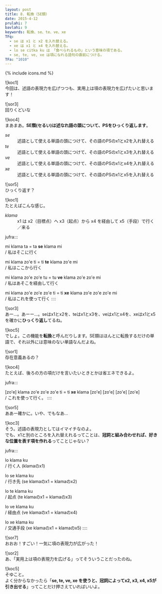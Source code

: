 ```yaml
---
layout: post
title: 8. 転換（SE類）
date: 2015-4-12
prulahi: 7
bavlahi: 9
keywords: 転換、se、te、ve、xe
TFq:
  - se は x1 と x2 を入れ替える。
  - xe は x1 と x4 を入れ替える。
  - lo se citka ku は 「食べられるもの」という意味の項である。
  - se, te, ve, xe は項になれる語句の直前につける。
TFa: "1010"
---
```

{% include icons.md %}

![koc1]  
今回は、述語の表現力を広げつつも、実用上は項の表現力を広げたいと思います！

![sor3]  
回りくどいな

![koc4]  
まあまあ。**SE類(セるい)は述なれ語の頭について、PSをひっくり返します**。

<dl class="box valsi drani">
<dt><dfn>se</dfn></dt>
<dd >述語として使える単語の頭につけて、その語のPSのx1とx2を入れ替える</dd>
<dt><dfn>te</dfn></dt>
<dd >述語として使える単語の頭につけて、その語のPSのx1とx3を入れ替える</dd>
<dt><dfn>ve</dfn></dt>
<dd >述語として使える単語の頭につけて、その語のPSのx1とx4を入れ替える</dd>
<dt><dfn>xe</dfn></dt>
<dd >述語として使える単語の頭につけて、その語のPSのx1とx5を入れ替える</dd>
</dl>

![sor5]  
ひっくり返す？

![koc1]  
たとえばこんな感じ。

<dl class="box valsi">
<dt><dfn>klama</dfn></dt>
<dd >x1 は x2（目標点）へ x3（起点）から x4 を経由して x5（手段）で行く／来る</dd>
</dl>

jufra:::

mi klama ta = ta **se** klama mi  
/ 私はそこに行く

mi klama zo'e ti = ti **te** klama zo'e mi  
/ 私はここから行く

mi klama zo'e zo'e tu = tu **ve** klama zo'e zo'e mi  
/ 私はあそこを経由して行く

mi klama zo'e zo'e zo'e ti = ti **xe** klama zo'e zo'e zo'e mi  
/ 私はこれを使って行く
::::

![sor3]  
あー…。あーー…。seはx1とx2を、teはx1とx3を、veはx1とx4を、xeはx1とx5を確かに**ひっくり返し**てるね。

![koc5]  
でしょ。この機能を**転換**と呼んだりします。SE類はほんとに転換するだけの単語で、それ以外には意味のない単語なんだよね。

![sor1]  
存在意義あるの？

![koc4]  
たとえば、後ろの方の項だけを言いたいときとかは省エネできるよ。

jufra:::

[zo'e] klama zo'e zo'e zo'e ti
= ti **xe** klama [zo'e] [zo'e] [zo'e] [zo'e]  
/ これを使って行く。
::::

![sor5]  
ああー確かに。いや、でもなあ…

![koc3]  
そう。述語の表現力としてはイマイチなのよ。  
でも、x1と別のところを入れ替えれるってことは、**冠詞と組み合わせれば、好きな位置を表す項を作れる**ってことじゃない？

jufra:::

lo klama ku  
/ 行く人 (klamaのx1)

lo se klama ku  
/ 行き先 (se klamaのx1 = klamaのx2)

lo te klama ku  
/ 起点 (te klamaのx1 = klamaのx3)

lo ve klama ku  
/ 経由点 (ve klamaのx1 = klamaのx4)

lo xe klama ku  
/ 交通手段 (xe klamaのx1 = klamaのx5)
::::

![sor7]  
おおお！すごい！一気に項の表現力が広がった！

![sor2]  
あ、「実用上は項の表現力を広げる」ってそういうことだったのね。

![koc5]  
そゆこと。  
よく分からなかったら「**se, te, ve, xe を使うと、冠詞によってx2, x3, x4, x5が引き出せる**」ってことだけ押さえていればいいよ。

